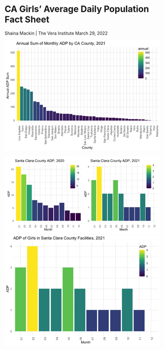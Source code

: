 CA Girls’ Average Daily Population Fact Sheet
================
Shaina Mackin \| The Vera Institute
March 29, 2022

![](ADP_files/figure-gfm/annual_adp-1.png)<!-- -->

![](ADP_files/figure-gfm/santa_clara_county-1.png)<!-- -->![](ADP_files/figure-gfm/santa_clara_county-2.png)<!-- -->
